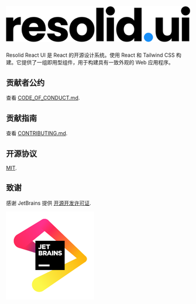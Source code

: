 # ![Resolid](.github/assets/resolid-ui.svg)

Resolid React UI 是 React 的开源设计系统。使用 React 和 Tailwind CSS 构建。它提供了一组即用型组件，用于构建具有一致外观的 Web 应用程序。

## 贡献者公约

查看 [CODE_OF_CONDUCT.md](./CODE_OF_CONDUCT.md).

## 贡献指南

查看 [CONTRIBUTING.md](./CONTRIBUTING.md).

## 开源协议

[MIT](./LICENSE).

## 致谢

感谢 JetBrains 提供 [开源开发许可证](https://jb.gg/OpenSourceSupport).

![JetBrain](.github/assets/jetbrain.svg)

